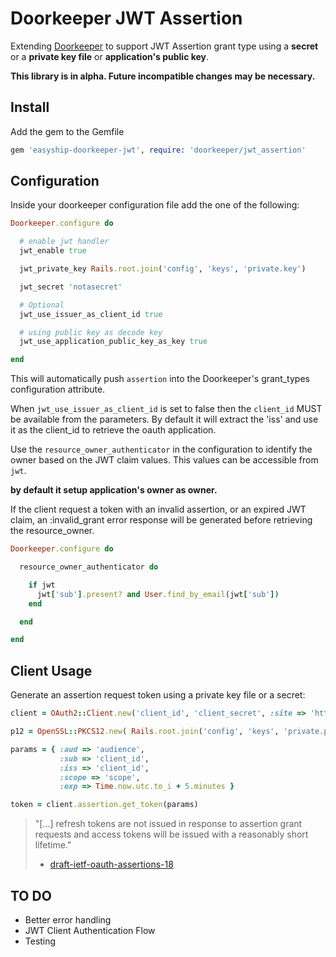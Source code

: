 # Doorkeeper JWT Assertion

Extending [Doorkeeper](https://github.com/doorkeeper-gem/doorkeeper) to support JWT Assertion grant type using a **secret** or a **private key file** or **application's public key**.

**This library is in alpha. Future incompatible changes may be necessary.**

## Install

Add the gem to the Gemfile

```ruby
gem 'easyship-doorkeeper-jwt', require: 'doorkeeper/jwt_assertion'
```

## Configuration

Inside your doorkeeper configuration file add the one of the following:

``` ruby
Doorkeeper.configure do

  # enable jwt handler
  jwt_enable true

  jwt_private_key Rails.root.join('config', 'keys', 'private.key')

  jwt_secret 'notasecret'

  # Optional
  jwt_use_issuer_as_client_id true

  # using public key as decode key
  jwt_use_application_public_key_as_key true

end
```

This will automatically push `assertion` into the Doorkeeper's grant_types configuration attribute.

When `jwt_use_issuer_as_client_id` is set to false then the `client_id` MUST be available from the parameters. By default it will extract the 'iss' and use it as the client_id to retrieve the oauth application.

Use the `resource_owner_authenticator` in the configuration to identify the owner based on the JWT claim values. This values can be accessible from `jwt`.

**by default it setup application's owner as owner.**

If the client request a token with an invalid assertion, or an expired JWT claim, an :invalid_grant error response will be generated before retrieving the resource_owner.

``` ruby
Doorkeeper.configure do

  resource_owner_authenticator do

    if jwt
      jwt['sub'].present? and User.find_by_email(jwt['sub'])
    end

  end

end

```

## Client Usage

Generate an assertion request token using a private key file or a secret:

``` ruby
client = OAuth2::Client.new('client_id', 'client_secret', :site => 'http://my-site.com')

p12 = OpenSSL::PKCS12.new( Rails.root.join('config', 'keys', 'private.p12').open )

params = { :aud => 'audience',
           :sub => 'client_id',
           :iss => 'client_id',
           :scope => 'scope',
           :exp => Time.now.utc.to_i + 5.minutes }

token = client.assertion.get_token(params)
```

>  "[...] refresh tokens are not issued
>  in response to assertion grant requests and access tokens will be
>  issued with a reasonably short lifetime."
> - [draft-ietf-oauth-assertions-18](https://tools.ietf.org/html/draft-ietf-oauth-assertions-18#section-4.1)

## TO DO

* Better error handling
* JWT Client Authentication Flow
* Testing
